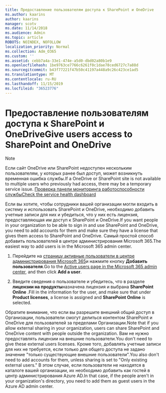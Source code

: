 ```yaml
---
title: Предоставление пользователям доступа к SharePoint и OneDrive
ms.author: kaarins
author: kaarins
manager: scotv
ms.date: 11/14/2018
ms.audience: Admin
ms.topic: article
ROBOTS: NOINDEX, NOFOLLOW
localization_priority: Normal
ms.collection: Adm_O365
ms.custom: ''
ms.assetid: cebb7a4a-33e1-474e-a5d0-dbd02a80b1e9
ms.openlocfilehash: 1be9763ce7766c6261f0c1dae78ced6727c7a88d
ms.sourcegitcommit: b43f77221f47b50c41197a448a9c26c423ce1ad5
ms.translationtype: MT
ms.contentlocale: ru-RU
ms.lasthandoff: 11/15/2019
ms.locfileid: "36523776"
---
```

# <a name="give-users-access-to-sharepoint-and-onedrive"></a><span data-ttu-id="fff3f-102">Предоставление пользователям доступа к SharePoint и OneDrive</span><span class="sxs-lookup"><span data-stu-id="fff3f-102">Give users access to SharePoint and OneDrive</span></span>

> [!NOTE]
> <span data-ttu-id="fff3f-103">Если сайт OneDrive или SharePoint недоступен нескольким пользователям, у которых ранее был доступ, может возникнуть временная ошибка службы.</span><span class="sxs-lookup"><span data-stu-id="fff3f-103">If a OneDrive or SharePoint site is not available to multiple users who previously had access, there may be a temporary service issue.</span></span> [<span data-ttu-id="fff3f-104">Проверка панели мониторинга работоспособности службы</span><span class="sxs-lookup"><span data-stu-id="fff3f-104">Check the service health dashboard</span></span>](https://portal.office.com/adminportal/home#/servicehealth)
  
<span data-ttu-id="fff3f-105">Если вы хотите, чтобы сотрудники вашей организации могли входить в систему и использовать SharePoint и OneDrive, необходимо добавить учетные записи для них и убедиться, что у них есть лицензия, предоставляющая им доступ к SharePoint и OneDrive.</span><span class="sxs-lookup"><span data-stu-id="fff3f-105">If you want people in your organization to be able to sign in and use SharePoint and OneDrive, you need to add accounts for them and make sure they have a license that gives them access to SharePoint and OneDrive.</span></span> <span data-ttu-id="fff3f-106">Самый простой способ добавить пользователей в центре администрирования Microsoft 365.</span><span class="sxs-lookup"><span data-stu-id="fff3f-106">The easiest way to add users is in the Microsoft 365 admin center.</span></span>
  
1. <span data-ttu-id="fff3f-107">Перейдите на [страницу активные пользователи в центре администрирования Microsoft 365](https://portal.office.com/adminportal/home#/users)и нажмите кнопку **Добавить пользователя**.</span><span class="sxs-lookup"><span data-stu-id="fff3f-107">Go to the [Active users page in the Microsoft 365 admin center](https://portal.office.com/adminportal/home#/users), and then click **Add a user**.</span></span>
    
2. <span data-ttu-id="fff3f-108">Введите сведения о пользователе и убедитесь, что в разделе **лицензии на продукты**назначена лицензия и выбрана **SharePoint Online** .</span><span class="sxs-lookup"><span data-stu-id="fff3f-108">Fill in the information for the user, and make sure that under **Product licenses**, a license is assigned and **SharePoint Online** is selected.</span></span> 
    
<span data-ttu-id="fff3f-109">Обратите внимание, что если вы разрешите внешний общий доступ в Организации, пользователи смогут делиться контентом SharePoint и OneDrive для пользователей за пределами Организации.</span><span class="sxs-lookup"><span data-stu-id="fff3f-109">Note that if you allow external sharing in your organization, users can share SharePoint and OneDrive content with people outside the organization.</span></span> <span data-ttu-id="fff3f-110">Вам не нужно предоставлять лицензии на внешние пользователи.</span><span class="sxs-lookup"><span data-stu-id="fff3f-110">You don't need to give these external users licenses.</span></span> <span data-ttu-id="fff3f-111">Кроме того, добавлять учетные записи для них не требуется, если только для общего доступа не задано значение "только существующие внешние пользователи".</span><span class="sxs-lookup"><span data-stu-id="fff3f-111">You also don't need to add accounts for them, unless sharing is set to "Only existing external users."</span></span> <span data-ttu-id="fff3f-112">В этом случае, если пользователи не находятся в каталоге вашей организации, их необходимо добавить как гостей в центр администрирования Azure AD.</span><span class="sxs-lookup"><span data-stu-id="fff3f-112">In that case, if the people aren't in your organization's directory, you need to add them as guest users in the Azure AD admin center.</span></span>
  


